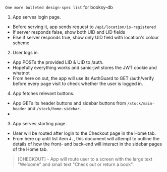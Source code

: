 ``One more bulleted design-spec list`` for booksy-db
1. App serves login page.
  - Before serving it, app sends request to `/api/location/is-registered`
  - If server responds false, show both UID and LID fields
  - Else if server responds true, show only UID field with location's colour scheme
2. User logs in.
  - App POSTs the provided LID & UID to /auth.
  - Hopefully everything works and sanic-jwt stores the JWT cookie and whatnot
  - From here on out, the app will use its AuthGuard to GET /auth/verify
    before every page visit to check whether the user is logged in.
4. App fetches relevant buttons.
  - App GETs its header buttons and sidebar buttons from `/stock/main-header`
    and `/stock/home-sidebar`.
  - 
3. App serves starting page.
  - User will be routed after login to the Checkout page in the Home tab.
  - From here up until list item `4.`, this document will attempt to
    outline the details of how the front- and back-end will interact in
    the sidebar pages of the Home tab.
  > [CHECKOUT]
    - App will route user to a screen with the large text "Welcome" and
      small text "Check out or return a book".
